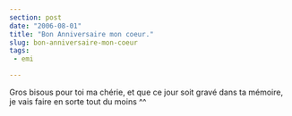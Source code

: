 ```yaml
---
section: post
date: "2006-08-01"
title: "Bon Anniversaire mon coeur."
slug: bon-anniversaire-mon-coeur
tags:
 - emi

---
```


Gros bisous pour toi ma chérie, et que ce jour soit gravé dans ta mémoire, je vais faire en sorte tout du moins ^^
